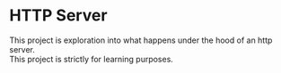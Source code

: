 # HTTP Server

This project is exploration into what happens under the hood of an http server.<br>
This project is strictly for learning purposes.
